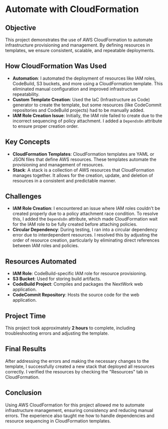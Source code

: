 # **Automate with CloudFormation**

## **Objective**
This project demonstrates the use of AWS CloudFormation to automate infrastructure provisioning and management. By defining resources in templates, we ensure consistent, scalable, and repeatable deployments.

## **How CloudFormation Was Used**
- **Automation**: I automated the deployment of resources like IAM roles, CodeBuild, S3 buckets, and more using a CloudFormation template. This eliminated manual configuration and improved infrastructure repeatability.
- **Custom Template Creation**: Used the IaC (Infrastructure as Code) generator to create the template, but some resources (like CodeCommit repositories and CodeBuild projects) had to be manually added.
- **IAM Role Creation Issue**: Initially, the IAM role failed to create due to the incorrect sequencing of policy attachment. I added a `DependsOn` attribute to ensure proper creation order.

## **Key Concepts**
- **CloudFormation Templates**: CloudFormation templates are YAML or JSON files that define AWS resources. These templates automate the provisioning and management of resources.
- **Stack**: A stack is a collection of AWS resources that CloudFormation manages together. It allows for the creation, update, and deletion of resources in a consistent and predictable manner.

## **Challenges**
- **IAM Role Creation**: I encountered an issue where IAM roles couldn't be created properly due to a policy attachment race condition. To resolve this, I added the `DependsOn` attribute, which made CloudFormation wait for the IAM role to be fully created before attaching policies.
- **Circular Dependency**: During testing, I ran into a circular dependency error due to interdependent resources. I resolved this by adjusting the order of resource creation, particularly by eliminating direct references between IAM roles and policies.

## **Resources Automated**
- **IAM Role**: CodeBuild-specific IAM role for resource provisioning.
- **S3 Bucket**: Used for storing build artifacts.
- **CodeBuild Project**: Compiles and packages the NextWork web application.
- **CodeCommit Repository**: Hosts the source code for the web application.

## **Project Time**
This project took approximately **2 hours** to complete, including troubleshooting errors and adjusting the template.

## **Final Results**
After addressing the errors and making the necessary changes to the template, I successfully created a new stack that deployed all resources correctly. I verified the resources by checking the "Resources" tab in CloudFormation.

## **Conclusion**
Using AWS CloudFormation for this project allowed me to automate infrastructure management, ensuring consistency and reducing manual errors. The experience also taught me how to handle dependencies and resource sequencing in CloudFormation templates.


